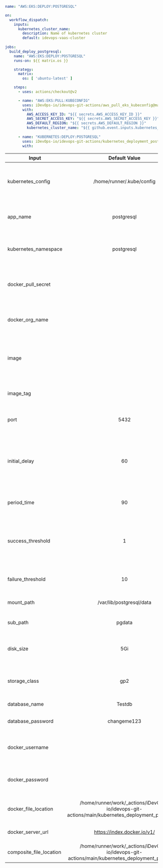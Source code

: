 ```yaml
name: "AWS:EKS:DEPLOY:POSTGRESQL"

on:
  workflow_dispatch:
    inputs:
      kubernetes_cluster_name:
        description: Name of kubernetes cluster
        default: idevops-vaas-cluster
            
jobs:
  build_deploy_postgresql:
    name: "AWS:EKS:DEPLOY:POSTGRESQL"
    runs-on: ${{ matrix.os }}

    strategy:
      matrix:
        os: [ 'ubuntu-latest' ]

    steps:
      - uses: actions/checkout@v2

      - name: "AWS:EKS:PULL:KUBECONFIG"
        uses: iDevOps-io/idevops-git-actions/aws_pull_eks_kubeconfig@main
        with:
          AWS_ACCESS_KEY_ID: "${{ secrets.AWS_ACCESS_KEY_ID }}"
          AWS_SECRET_ACCESS_KEY: "${{ secrets.AWS_SECRET_ACCESS_KEY }}"
          AWS_DEFAULT_REGION: "${{ secrets.AWS_DEFAULT_REGION }}"
          kubernetes_cluster_name: "${{ github.event.inputs.kubernetes_cluster_name }}"
          
      - name: "KUBERNETES:DEPLOY:POSTGRESQL"
        uses: iDevOps-io/idevops-git-actions/kubernetes_deployment_postgresql@main
        with:
```
|Input   | Default Value  | Description  |
| --- | :--: | --- |
|kubernetes_config   | /home/runner/.kube/config  |Location of the kubeconfig you want to use to deploy to kubernetes.   |
|app_name   | postgresql  |What you want to name your postgresql deployment.   |
|kubernetes_namespace   | postgresql  |The namespace in kubernetes you want to deploy to.   |
|docker_pull_secret   |   |The name of the docker pull secret you with to use to pull your image.   |
| docker_org_name  |   |  The org you will be pushing to and pulling from. |
| image  |   |  The image name you want to build and push the docker image for postgresql to.   |
| image_tag  |  |  The image tag you wish to tag the docker image as.  |
|port   | 5432  |The port the container and service will be running on.   |
|initial_delay   | 60|Number of seconds after the container has started before liveness or readiness probes are initiated.  |
|period_time   | 90  |How often (in seconds) to perform the probe.   |
|success_threshold   | 1  |Minimum consecutive successes for the probe to be considered successful after having failed.   |
|failure_threshold   | 10  | Number of probes if the preceding probe fails.   |
|mount_path   | /var/lib/postgresql/data  |The persistent volume mount path.   |
|sub_path   | pgdata  |The persistent volume sub mount.   |
|disk_size   | 5Gi  |The size of the persistent volume you wish to provision.   |
|storage_class   | gp2  |The default storage class for the postgresql deployment.   |
|database_name   | Testdb  |The name of the database.   |
|database_password   | changeme123  |The root password for the database.   |
|docker_username   |   |The docker username to use for dockerhub authentication.   |
|docker_password   |   |The docker password to use for dockerhub authentication.   |
|docker_file_location   | /home/runner/work/_actions/iDevOps-io/idevops-git-actions/main/kubernetes_deployment_postgresql/  |The docker org you will be pushing your image to.   |
|docker_server_url   |https://index.docker.io/v1/   |The url to push docker images to.   |
|composite_file_location   |/home/runner/work/_actions/iDevOps-io/idevops-git-actions/main/kubernetes_deployment_postgresql   |The location where files live.   |